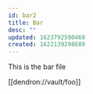 ```yaml
---
id: bar2
title: Bar
desc: ""
updated: 1623792590469
created: 1622139298689
---
```


This is the bar file

[[dendron://vault/foo]]
